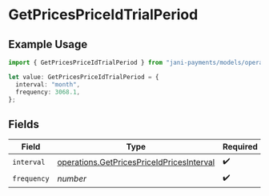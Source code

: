 # GetPricesPriceIdTrialPeriod

## Example Usage

```typescript
import { GetPricesPriceIdTrialPeriod } from "jani-payments/models/operations";

let value: GetPricesPriceIdTrialPeriod = {
  interval: "month",
  frequency: 3068.1,
};
```

## Fields

| Field                                                                                                  | Type                                                                                                   | Required                                                                                               | Description                                                                                            |
| ------------------------------------------------------------------------------------------------------ | ------------------------------------------------------------------------------------------------------ | ------------------------------------------------------------------------------------------------------ | ------------------------------------------------------------------------------------------------------ |
| `interval`                                                                                             | [operations.GetPricesPriceIdPricesInterval](../../models/operations/getpricespriceidpricesinterval.md) | :heavy_check_mark:                                                                                     | N/A                                                                                                    |
| `frequency`                                                                                            | *number*                                                                                               | :heavy_check_mark:                                                                                     | N/A                                                                                                    |